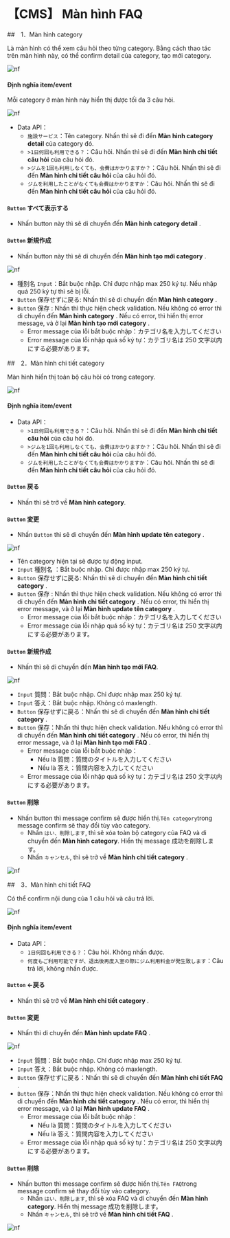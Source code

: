 # 【CMS】 Màn hình **FAQ** 

##　1．Màn hình category

Là màn hình có thể xem câu hỏi theo từng category. Bằng cách thao tác trên màn hình này, có thể confirm detail của category, tạo mới category.

![nf](image/jp/cms/301/FAQ-category-screen.png)

#### Định nghĩa item/event

Mỗi category ở màn hình này hiển thị được tối đa 3 câu hỏi. 

![nf](image/jp/cms/301/FAQ-category.png)

- Data API：
    - `施設サービス`：Tên category. Nhấn thì sẽ đi đến  **Màn hình category detail** của category đó.
    - `>1日何回も利用できる？`：Câu hỏi. Nhấn thì sẽ đi đến  **Màn hình chi tiết câu hỏi** của câu hỏi đó.
    - `>ジムを1回も利用しなくても、会費はかかりますか？`：Câu hỏi. Nhấn thì sẽ đi đến  **Màn hình chi tiết câu hỏi** của câu hỏi đó.
    - `ジムを利用したことがなくても会費はかかりますか`：Câu hỏi. Nhấn thì sẽ đi đến  **Màn hình chi tiết câu hỏi** của câu hỏi đó.

#### `Button` すべて表示する

- Nhấn button này thì sẽ di chuyển đến  **Màn hình category detail** .

#### `Button` 新規作成

- Nhấn button này thì sẽ di chuyển đến  **Màn hình tạo mới category** .

![nf](image\jp\cms\301\FAQ-category-create_NEW.png)

   - 種別名 `Input`：Bắt buộc nhập. Chỉ được nhập max 250 ký tự. Nếu nhập quá 250 ký tự thì sẽ bị lỗi.
   - `Button` 保存せずに戻る: Nhấn thì sẽ di chuyển đến **Màn hình category** .
   - `Button` 保存 : Nhấn thì thực hiện check validation. Nếu không có error thì di chuyển đến **Màn hình category** . Nếu có error, thì hiển thị error message, và ở lại **Màn hình tạo mới category** .
      - Error message của lỗi bắt buộc nhập：カテゴリ名を入力してください
      - Error message của lỗi nhập quá số ký tự：カテゴリ名は 250 文字以内にする必要があります。

##　2．Màn hình chi tiết category

Màn hình hiển thị toàn bộ câu hỏi có trong category. 

![nf](image\jp\cms\301\FAQ-category-edit-NEW.PNG)

#### Định nghĩa item/event

- Data API：
    - `>1日何回も利用できる？`：Câu hỏi. Nhấn thì sẽ đi đến  **Màn hình chi tiết câu hỏi** của câu hỏi đó.
    - `>ジムを1回も利用しなくても、会費はかかりますか？`：Câu hỏi. Nhấn thì sẽ đi đến  **Màn hình chi tiết câu hỏi** của câu hỏi đó.
    - `ジムを利用したことがなくても会費はかかりますか`：Câu hỏi. Nhấn thì sẽ đi đến  **Màn hình chi tiết câu hỏi** của câu hỏi đó.

#### `Button` 戻る 

- Nhấn thì sẽ trở về **Màn hình category**.

#### `Button` 変更

- Nhấn `Button` thì sẽ di chuyển đến **Màn hình update tên category** .

![nf](image\jp\cms\301\FAQ-category-name-edit-NEW.png)

   - Tên category hiện tại sẽ được tự động input.
   - `Input` 種別名 ：Bắt buộc nhập. Chỉ được nhập max 250 ký tự. 
   - `Button` 保存せずに戻る: Nhấn thì sẽ di chuyển đến **Màn hình chi tiết category** .
   - `Button` 保存 : Nhấn thì thực hiện check validation. Nếu không có error thì di chuyển đến **Màn hình chi tiết category** . Nếu có error, thì hiển thị error message, và ở lại **Màn hình update tên category** .
      - Error message của lỗi bắt buộc nhập：カテゴリ名を入力してください
      - Error message của lỗi nhập quá số ký tự：カテゴリ名は 250 文字以内にする必要があります。

#### `Button` 新規作成 

- Nhấn thì sẽ di chuyển đến **Màn hình tạo mới FAQ**.

![nf](image\jp\cms\301\FAQ-question-answer-create.png)

   - `Input` 質問：Bắt buộc nhập. Chỉ được nhập max 250 ký tự. 
   - `Input` 答え：Bắt buộc nhập. Không có maxlength.
   - `Button` 保存せずに戻る：Nhấn thì sẽ di chuyển đến **Màn hình chi tiết category** .
   - `Button` 保存：Nhấn thì thực hiện check validation. Nếu không có error thì di chuyển đến **Màn hình chi tiết category** . Nếu có error, thì hiển thị error message, và ở lại **Màn hình tạo mới FAQ** .
      - Error message của lỗi bắt buộc nhập：
         - Nếu là 質問：質問のタイトルを入力してください
         - Nếu là 答え：質問内容を入力してください
      - Error message của lỗi nhập quá số ký tự：カテゴリ名は 250 文字以内にする必要があります。

#### `Button` 削除

- Nhấn button thì message confirm sẽ được hiển thị.`Tên category`trong message confirm sẽ thay đổi tùy vào category.
   - Nhấn `はい、削除します`, thì sẽ xóa toàn bộ category của FAQ và di chuyển đến **Màn hình category**. Hiển thị message 成功を削除します。
   - Nhấn `キャンセル`, thì sẽ trở về **Màn hình chi tiết category** . 

![nf](image\jp\cms\301\FAQ-category-delete-confirm.png)

##　3．Màn hình chi tiết FAQ

Có thể confirm nội dung của 1 câu hỏi và câu trả lời.

![nf](image\jp\cms\301\FAQ-question-answer-detail.png)

#### Định nghĩa item/event
- Data API：
    - `1日何回も利用できる？`：Câu hỏi. Không nhấn được.
    - `何度もご利用可能ですが、退出後再度入室の際にジム利用料金が発生致します`：Câu trả lời, không nhấn được.

#### `Button` ←戻る 

- Nhấn thì sẽ trở về **Màn hình chi tiết category** .

#### `Button` 変更 

- Nhấn thì di chuyển đến **Màn hình update FAQ** .

![nf](image\jp\cms\301\FAQ-question-answer-edit.png)

   - `Input` 質問：Bắt buộc nhập. Chỉ được nhập max 250 ký tự. 
   - `Input` 答え：Bắt buộc nhập. Không có maxlength.
   - `Button` 保存せずに戻る：Nhấn thì sẽ di chuyển đến **Màn hình chi tiết FAQ** .
   - `Button` 保存：Nhấn thì thực hiện check validation. Nếu không có error thì di chuyển đến **Màn hình chi tiết category** . Nếu có error, thì hiển thị error message, và ở lại **Màn hình update FAQ** .
      - Error message của lỗi bắt buộc nhập：
         - Nếu là 質問：質問のタイトルを入力してください
         - Nếu là 答え：質問内容を入力してください
      - Error message của lỗi nhập quá số ký tự：カテゴリ名は 250 文字以内にする必要があります。

#### `Button` 削除

- Nhấn button thì message confirm sẽ được hiển thị.`Tên FAQ`trong message confirm sẽ thay đổi tùy vào category.
   - Nhấn `はい、削除します`, thì sẽ xóa FAQ và di chuyển đến **Màn hình category**. Hiển thị message 成功を削除します。
   - Nhấn `キャンセル`, thì sẽ trở về **Màn hình chi tiết FAQ** . 

![nf](image\jp\cms\301\FAQ-question-delete-confirm.png)
